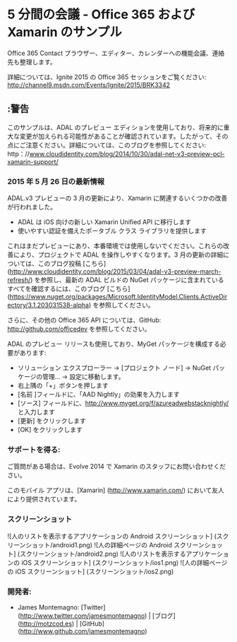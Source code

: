 5 分間の会議 - Office 365 および Xamarin のサンプル
=========================

Office 365 Contact ブラウザー、エディター、カレンダーへの機能会議、連絡先も整理します。

詳細については、Ignite 2015 の Office 365 セッションをご覧ください: http://channel9.msdn.com/Events/Ignite/2015/BRK3342

## :警告
このサンプルは、ADAL のプレビュー エディションを使用しており、将来的に重大な変更が加えられる可能性があることが確認されています。したがって、その点にご注意ください。詳細については、このブログを参照してください: http：//www.cloudidentity.com/blog/2014/10/30/adal-net-v3-preview-pcl-xamarin-support/

<h3>2015 年 5 月 26 日の最新情報</h3>
ADAL.v3 プレビューの 3 月の更新により、Xamarin に関連するいくつかの改善が行われました。 
<ul>
	<li>
		ADAL は iOS 向けの新しい Xamarin Unified API に移行します
	</li>
	<li>
		使いやすい認証を備えたポータブル クラス ライブラリを提供します
	</li>
</ul>
<p>

これはまだプレビューにあり、本番環境では使用しないでください。これらの改善により、プロジェクトで ADAL を操作しやすくなります。3 月の更新の詳細については、このブログ投稿 [こちら] (http://www.cloudidentity.com/blog/2015/03/04/adal-v3-preview-march-refresh/) を参照し、最新の ADAL ビルドの NuGet パッケージに含まれているすべてを確認するには、このブログ [こちら] (https://www.nuget.org/packages/Microsoft.IdentityModel.Clients.ActiveDirectory/3.1.203031538-alpha) を参照してください。

さらに、その他の Office 365 API については、GitHub: http://github.com/officedev を参照してください。

ADAL のプレビュー リリースも使用しており、MyGet パッケージを構成する必要があります:

* ソリューション エクスプローラー -> [プロジェクト ノード] -> NuGet パッケージの管理… -> 設定に移動します。
* 右上隅の「+」ボタンを押します
* [名前 ]フィールドに、「AAD Nightly」の効果を入力します
* [ソース] フィールドに、http://www.myget.org/f/azureadwebstacknightly/ と入力します
* [更新] をクリックします
* [OK] をクリックします


### サポートを得る:

ご質問がある場合は、Evolve 2014 で Xamarin のスタッフにお問い合わせください。

このモバイル アプリは、[Xamarin] (http://www.xamarin.com/) において友人により提供されています。

### スクリーンショット

![人のリストを表示するアプリケーションの Android スクリーンショット] (スクリーンショット/android1.png) ![人の詳細ページの Android スクリーンショット] (スクリーンショット/android2.png)
![人のリストを表示するアプリケーションの iOS スクリーンショット] (スクリーンショット/ios1.png) ![人の詳細ページの iOS スクリーンショット] (スクリーンショット/ios2.png)

### 開発者:
- James Montemagno: [Twitter] (http://www.twitter.com/jamesmontemagno) | [ブログ] (http://motzcod.es) | [GitHub] (http://www.github.com/jamesmontemagno)

